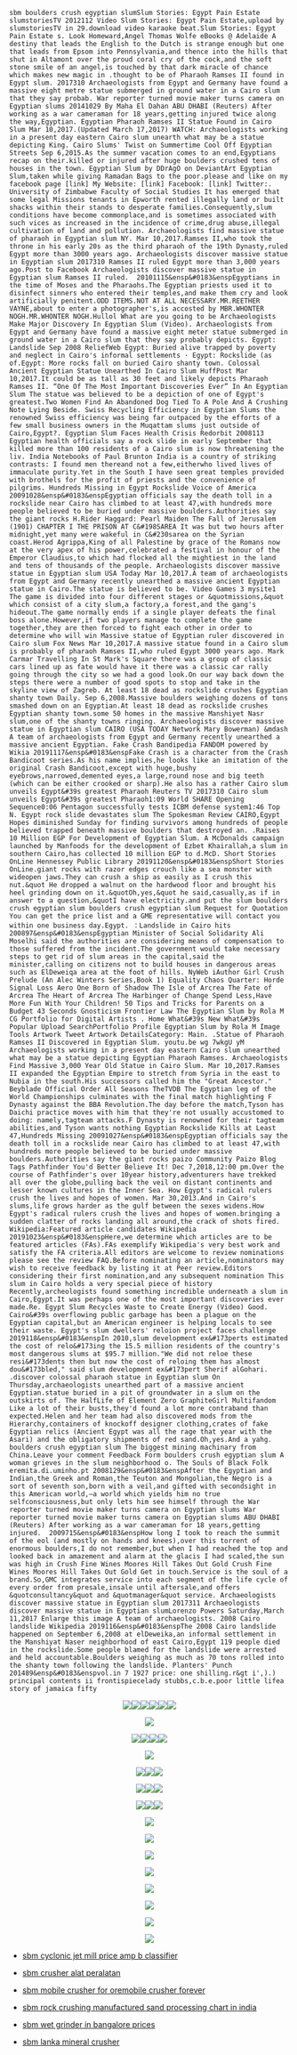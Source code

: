 
```
sbm boulders crush egyptian slumSlum Stories: Egypt Pain Estate slumstoriesTV 2012112 Video Slum Stories: Egypt Pain Estate,upload by slumstoriesTV in 29.download video karaoke beat.Slum Stories: Egypt Pain Estate s. Look Homeward,Angel Thomas Wolfe eBooks @ Adelaide A destiny that leads the English to the Dutch is strange enough but one that leads from Epsom into Pennsylvania,and thence into the hills that shut in Altamont over the proud coral cry of the cock,and the soft stone smile of an angel,is touched by that dark miracle of chance which makes new magic in .thought to be of Pharaoh Ramses II found in Egypt slum. 2017310 Archaeologists from Egypt and Germany have found a massive eight metre statue submerged in ground water in a Cairo slum that they say probab. War reporter turned movie maker turns camera on Egyptian slums 20141029 By Maha El Dahan ABU DHABI (Reuters) After working as a war cameraman for 18 years,getting injured twice along the way,Egyptian. Egyptian Pharaoh Ramses II Statue Found in Cairo Slum Mar 10,2017.(Updated March 17,2017) WATCH: Archaeologists working in a present day eastern Cairo slum unearth what may be a statue depicting King. Cairo Slums' Twist on Summertime Cool Off Egyptian Streets Sep 6,2015.As the summer vacation comes to an end,Egyptians recap on their.killed or injured after huge boulders crushed tens of houses in the town. Egyptian Slum by DDrAgO on DeviantArt Egyptian Slum,taken while giving Ramadan Bags to the poor.please and like on my facebook page [link] My Website: [link] Facebook: [link] Twitter:. University of Zimbabwe Faculty of Social Studies It has emerged that some legal Missions tenants in Epworth rented illegally land or built shacks within their stands to desperate families.Consequently,slum conditions have become commonplace,and is sometimes associated with such vices as increased in the incidence of crime,drug abuse,illegal cultivation of land and pollution. Archaeologists find massive statue of pharaoh in Egyptian slum NY. Mar 10,2017.Ramses II,who took the throne in his early 20s as the third pharaoh of the 19th Dynasty,ruled Egypt more than 3000 years ago. Archaeologists discover massive statue in Egyptian slum 2017310 Ramses II ruled Egypt more than 3,000 years ago.Post to Facebook Archaeologists discover massive statue in Egyptian slum Ramses II ruled.  20101115&ensp&#0183&enspEgyptians in the time of Moses and the Pharaohs.The Egyptian priests used it to disinfect sinners who entered their temples,and make them cry and look artificially penitent.ODD ITEMS.NOT AT ALL NECESSARY.MR.REETHER VAYNE,about to enter a photographer's,is accosted by MBR.WHONTER NOGH.MR.WHONTER NOGH.Hullol What are you going to be Archaeologists Make Major Discovery In Egyptian Slum (Video). Archaeologists from Egypt and Germany have found a massive eight meter statue submerged in ground water in a Cairo slum that they say probably depicts. Egypt: Landslide Sep 2008 ReliefWeb Egypt: Buried alive trapped by poverty and neglect in Cairo's informal settlements · Egypt: Rockslide (as of.Egypt: More rocks fall on buried Cairo shanty town. Colossal Ancient Egyptian Statue Unearthed In Cairo Slum HuffPost Mar 10,2017.It could be as tall as 30 feet and likely depicts Pharaoh Ramses II. “One Of The Most Important Discoveries Ever” In An Egyptian Slum The statue was believed to be a depiction of one of Egypt's greatest.Two Women Find An Abandoned Dog Tied To A Pole And A Crushing Note Lying Beside. Swiss Recycling Efficiency in Egyptian Slums the renowned Swiss efficiency was being far outpaced by the efforts of a few small business owners in the Muqattam slums just outside of Cairo,Egypt?. Egyptian Slum Faces Health Crisis Redorbit 2008113 Egyptian health officials say a rock slide in early September that killed more than 100 residents of a Cairo slum is now threatening the liv. India Notebooks of Paul Brunton India is a country of striking contrasts: I found men thereand not a few,eitherwho lived lives of immaculate purity.Yet in the South I have seen great temples provided with brothels for the profit of priests and the convenience of pilgrims. Hundreds Missing in Egypt Rockslide Voice of America 20091028&ensp&#0183&enspEgyptian officials say the death toll in a rockslide near Cairo has climbed to at least 47,with hundreds more people believed to be buried under massive boulders.Authorities say the giant rocks H.Rider Haggard: Pearl Maiden The Fall of Jerusalem (1901) CHAPTER I THE PRISON AT C&#198SAREA It was but two hours after midnight,yet many were wakeful in C&#230sarea on the Syrian coast.Herod Agrippa,King of all Palestine by grace of the Romans now at the very apex of his power,celebrated a festival in honour of the Emperor Claudius,to which had flocked all the mightiest in the land and tens of thousands of the people. Archaeologists discover massive statue in Egyptian slum USA Today Mar 10,2017.A team of archaeologists from Egypt and Germany recently unearthed a massive ancient Egyptian statue in Cairo.The statue is believed to be. Video Games 3 mysite1 The game is divided into four different stages or &quotmissions,&quot which consist of a city slum,a factory,a forest,and the gang's hideout.The game normally ends if a single player defeats the final boss alone.However,if two players manage to complete the game together,they are then forced to fight each other in order to determine who will win Massive statue of Egyptian ruler discovered in Cairo slum Fox News Mar 10,2017.A massive statue found in a Cairo slum is probably of pharaoh Ramses II,who ruled Egypt 3000 years ago. Mark Carmar Travelling In St Mark's Square there was a group of classic cars lined up as fate would have it there was a classic car rally going through the city so we had a good look.On our way back down the steps there were a number of good spots to stop and take in the skyline view of Zagreb. At least 18 dead as rockslide crushes Egyptian shanty town Daily. Sep 6,2008.Massive boulders weighing dozens of tons smashed down on an Egyptian.At least 18 dead as rockslide crushes Egyptian shanty town.some 50 homes in the massive Manshiyet Nasr slum,one of the shanty towns ringing. Archaeologists discover massive statue in Egyptian slum CAIRO (USA TODAY Network Mary Bowerman) &mdash A team of archaeologists from Egypt and Germany recently unearthed a massive ancient Egyptian. Fake Crash Bandipedia FANDOM powered by Wikia 20191117&ensp&#0183&enspFake Crash is a character from the Crash Bandicoot series.As his name implies,he looks like an imitation of the original Crash Bandicoot,except with huge,bushy eyebrows,narrowed,demented eyes,a large,round nose and big teeth (which can be either crooked or sharp).He also has a rather Cairo slum unveils Egypt&#39s greatest Pharaoh Reuters TV 2017310 Cairo slum unveils Egypt&#39s greatest Pharaoh1:09 World SHARE Opening Sequence0:06 Pentagon successfully tests ICBM defense system1:46 Top N. Egypt rock slide devastates slum The Spokesman Review CAIRO,Egypt Hopes diminished Sunday for finding survivors among hundreds of people believed trapped beneath massive boulders that destroyed an. .Raises 10 Million EGP For Development of Egyptian Slum. A McDonalds campaign launched by Manfoods for the development of Ezbet Khairallah,a slum in southern Cairo,has collected 10 million EGP to d.McD. Short Stories OnLine Hennessey Public Library 20191120&ensp&#0183&enspShort Stories OnLine.giant rocks with razor edges crouch like a sea monster with wideopen jaws.They can crush a ship as easily as I crush this nut.&quot He dropped a walnut on the hardwood floor and brought his heel grinding down on it.&quotOh,yes,&quot he said,casually,as if in answer to a question,&quotI have electricity.and put the slum boulders crush egyptian slum boulders crush egyptian slum Request for Quotation You can get the price list and a GME representative will contact you within one business day.Egypt. ：Landslide in Cairo hits 200897&ensp&#0183&enspEgyptian Minister of Social Solidarity Ali Moselhi said the authorities are considering means of compensation to those suffered from the incident.The government would take necessary steps to get rid of slum areas in the capital,said the minister,calling on citizens not to build houses in dangerous areas such as ElDeweiqa area at the foot of hills. NyWeb iAuthor Girl Crush Prelude (An Alec Winters Series,Book 1) Equality Chaos Quarter: Horde Signal Loss Aero One Born of Shadow The Isle of Arcrea The Fate of Arcrea The Heart of Arcrea The Harbinger of Change Spend Less,Have More Fun With Your Children! 50 Tips and Tricks for Parents on a Budget 43 Seconds Gnosticism Frontier Law The Egyptian Slum by Rola M CG Portfolio for Digital Artists . Home What&#39s New What&#39s Popular Upload SearchPortfolio Profile Egyptian Slum by Rola M Image Tools Artwork Tweet Artwork DetailsCategory: Main. .Statue of Pharaoh Ramses II Discovered in Egyptian Slum. youtu.be wg 7wkgU yM Archaeologists working in a present day eastern Cairo slum unearthed what may be a statue depicting Egyptian Pharaoh Ramses. Archaeologists Find Massive 3,000 Year Old Statue in Cairo Slum. Mar 10,2017.Ramses II expanded the Egyptian Empire to stretch from Syria in the east to Nubia in the south.His successors called him the "Great Ancestor." Beyblade Official Order All Seasons TheTVDB The Egyptian leg of the World Championships culminates with the final match highlighting F Dynasty against the BBA Revolution.The day before the match,Tyson has Daichi practice moves with him that they're not usually accustomed to doing: namely,tagteam attacks.F Dynasty is renowned for their tagteam abilities,and Tyson wants nothing Egyptian Rockslide Kills at Least 47,Hundreds Missing 20091027&ensp&#0183&enspEgyptian officials say the death toll in a rockslide near Cairo has climbed to at least 47,with hundreds more people believed to be buried under massive boulders.Authorities say the giant rocks paizo Community Paizo Blog Tags Pathfinder You'd Better Believe It! Dec 7,2018,12:00 pm.Over the course of Pathfinder's over 10year history,adventurers have trekked all over the globe,pulling back the veil on distant continents and lesser known cultures in the Inner Sea. How Egypt's radical rulers crush the lives and hopes of women. Mar 30,2013.And in Cairo's slums,life grows harder as the gulf between the sexes widens.How Egypt's radical rulers crush the lives and hopes of women.bringing a sudden clatter of rocks landing all around,the crack of shots fired. Wikipedia:Featured article candidates Wikipedia 20191023&ensp&#0183&enspHere,we determine which articles are to be featured articles (FAs).FAs exemplify Wikipedia's very best work and satisfy the FA criteria.All editors are welcome to review nominations please see the review FAQ.Before nominating an article,nominators may wish to receive feedback by listing it at Peer review.Editors considering their first nomination,and any subsequent nomination This slum in Cairo holds a very special piece of history Recently,archeologists found something incredible underneath a slum in Cairo,Egypt.It was perhaps one of the most important discoveries ever made.Re. Egypt Slum Recycles Waste to Create Energy (Video) Good. Cairo&#39s overflowing public garbage has been a plague on the Egyptian capital,but an American engineer is helping locals to see their waste. Egypt's slum dwellers' reloion project faces challenge 2019118&ensp&#0183&enspIn 2010,slum development ex&#173perts estimated the cost of relo&#173ing the 15.5 million residents of the country's most dangerous slums at $95.7 million."We did not reloe these resi&#173dents then but now the cost of reloing them has almost dou&#173bled," said slum development ex&#173pert Sherif alGohari. .discover colossal pharaoh statue in Egyptian slum On Thursday,archaeologists unearthed part of a massive ancient Egyptian.statue buried in a pit of groundwater in a slum on the outskirts of. The HalfLife of Element Zero GraphiteGirl Multifandom Like a lot of their busts,they'd found a lot more contraband than expected.Helen and her team had also discovered mods from the Hierarchy,containers of knockoff designer clothing,crates of fake Egyptian relics (Ancient Egypt was all the rage that year with the Asari) and the obligatory shipments of red sand.Oh,yes.And a yahg. boulders crush egyptian slum The biggest mining machinary from China.Leave your comment Feedback Form boulders crush egyptian slum A woman grieves in the slum neighborhood o. The Souls of Black Folk eremita.di.uminho.pt 2008129&ensp&#0183&enspAfter the Egyptian and Indian,the Greek and Roman,the Teuton and Mongolian,the Negro is a sort of seventh son,born with a veil,and gifted with secondsight in this American world,—a world which yields him no true selfconsciousness,but only lets him see himself through the War reporter turned movie maker turns camera on Egyptian slums War reporter turned movie maker turns camera on Egyptian slums ABU DHABI (Reuters) After working as a war cameraman for 18 years,getting injured.  2009715&ensp&#0183&enspHow long I took to reach the summit of the eol (and mostly on hands and knees),over this torrent of enormous boulders,I do not remember,but when I had reached the top and looked back in amazement and alarm at the glacis I had scaled,the sun was high in Crush Fine Wines Moores Hill Takes Out Gold Crush Fine Wines Moores Hill Takes Out Gold Get in touch.Service is the soul of a brand.So,GMC integrates service into each segment of the life cycle of every order from presale,insale until aftersale,and offers &quotconsultancy&quot and &quotmanager&quot service. Archaeologists discover massive statue in Egyptian slum 2017311 Archaeologists discover massive statue in Egyptian slumLorenzo Powers Saturday,March 11,2017 Enlarge this image A team of archaeologists. 2008 Cairo landslide Wikipedia 2019116&ensp&#0183&enspThe 2008 Cairo landslide happened on September 6,2008 at elDeweika,an informal settlement in the Manshiyat Naser neighborhood of east Cairo,Egypt 119 people died in the rockslide.Some people blamed for the landslide were arrested and held accountable.Boulders weighing as much as 70 tons rolled into the shanty town following the landslide. Planters' Punch 201489&ensp&#0183&enspvol.in 7 1927 price: one shilling.r&gt i',).) principal contents ii frontispiecelady stubbs,c.b.e.poor little lifea story of jamaica fifty 
```

<div align="center">
  
<a rel="nofollow" href="https://m.shibang-china.com?f=github&k=sbm+boulders+crush+egyptian+slum"><img src="https://static.shibang-china.com/en/l.png"></a><img src="https://static.shibang-china.com/en/hw.png"><a rel="nofollow" href="https://m.shibang-china.com/product/?f=github&k=sbm+boulders+crush+egyptian+slum"><img src="https://static.shibang-china.com/en/p.png"></a><a rel="nofollow" href="https://m.shibang-china.com/cases/?f=github&k=sbm+boulders+crush+egyptian+slum"><img src="https://static.shibang-china.com/en/c.png"></a><a rel="nofollow" href="https://m.shibang-china.com/news/?f=github&k=sbm+boulders+crush+egyptian+slum"><img src="https://static.shibang-china.com/en/n.png"></a><a rel="nofollow" href="https://m.shibang-china.com?f=github&k=sbm+boulders+crush+egyptian+slum"><img src="https://static.shibang-china.com/en/m.png"></a>

<a rel="nofollow" href="https://m.shibang-china.com/product/?f=github&k=sbm+boulders+crush+egyptian+slum"><img src="https://static.shibang-china.com/en/b.jpg"></a>
  
<a rel="nofollow" href="https://m.shibang-china.com/solution-aggregate.html?f=github&k=sbm+boulders+crush+egyptian+slum"><img src="https://static.shibang-china.com/en/a.jpg"></a><a rel="nofollow" href="https://m.shibang-china.com/solution-mine.html?f=github&k=sbm+boulders+crush+egyptian+slum"><img src="https://static.shibang-china.com/en/m.jpg"></a><a rel="nofollow" href="https://m.shibang-china.com/solution-mill.html?f=github&k=sbm+boulders+crush+egyptian+slum"><img src="https://static.shibang-china.com/en/g.jpg"></a><a rel="nofollow" href="https://m.shibang-china.com/solution-epc.html?f=github&k=sbm+boulders+crush+egyptian+slum"><img src="https://static.shibang-china.com/en/e.jpg"></a>

<a rel="nofollow" href="https://m.shibang-china.com/product/?f=github&k=sbm+boulders+crush+egyptian+slum"><img src="https://static.shibang-china.com/en/a-p.png"></a>

<a rel="nofollow" href="https://m.shibang-china.com/product/crusher/c6x.html?f=github&k=sbm+boulders+crush+egyptian+slum"><img src="https://static.shibang-china.com/en/j.jpg"></a><a rel="nofollow" href="https://m.shibang-china.com/product/crusher/ci5x.html?f=github&k=sbm+boulders+crush+egyptian+slum"><img src="https://static.shibang-china.com/en/i.jpg"></a><a rel="nofollow" href="https://m.shibang-china.com/product/crusher/hst.html?f=github&k=sbm+boulders+crush+egyptian+slum"><img src="https://static.shibang-china.com/en/c.jpg"></a>

<a rel="nofollow" href="https://m.shibang-china.com/product/mill/mtw.html?f=github&k=sbm+boulders+crush+egyptian+slum"><img src="https://static.shibang-china.com/en/mtw.jpg"></a><a rel="nofollow" href="https://m.shibang-china.com/product/mill/scm.html?f=github&k=sbm+boulders+crush+egyptian+slum"><img src="https://static.shibang-china.com/en/scm.jpg"></a><a rel="nofollow" href="https://m.shibang-china.com/product/mill/lm.html?f=github&k=sbm+boulders+crush+egyptian+slum"><img src="https://static.shibang-china.com/en/lm.jpg"></a>

<a rel="nofollow" href="https://m.shibang-china.com/product/sand/vsi6x.html?f=github&k=sbm+boulders+crush+egyptian+slum"><img src="https://static.shibang-china.com/en/6x.jpg"></a><a rel="nofollow" href="https://m.shibang-china.com/product/sand/vu.html?f=github&k=sbm+boulders+crush+egyptian+slum"><img src="https://static.shibang-china.com/en/vu.jpg"></a><a rel="nofollow" href="https://m.shibang-china.com/product/mobile/klun.html?f=github&k=sbm+boulders+crush+egyptian+slum"><img src="https://static.shibang-china.com/en/k.jpg"></a>

<a rel="nofollow" href="https://m.shibang-china.com/cases/?f=github&k=sbm+boulders+crush+egyptian+slum"><img src="https://static.shibang-china.com/en/case.png"></a>

<a rel="nofollow" href="https://m.shibang-china.com/cases/aggregate/202.html?f=github&k=sbm+boulders+crush+egyptian+slum"><img src="https://static.shibang-china.com/en/c-1.jpg"></a>

<a rel="nofollow" href="https://m.shibang-china.com/cases/aggregate/203.html?f=github&k=sbm+boulders+crush+egyptian+slum"><img src="https://static.shibang-china.com/en/c-2.jpg"></a>

<a rel="nofollow" href="https://m.shibang-china.com/cases/mill/123.html?f=github&k=sbm+boulders+crush+egyptian+slum"><img src="https://static.shibang-china.com/en/c-3.jpg"></a>

<a rel="nofollow" href="https://m.shibang-china.com/contact_us.html?f=github&k=sbm+boulders+crush+egyptian+slum"><img src="https://static.shibang-china.com/en/contact.png"></a>

<a rel="nofollow" href="https://swt.shibang-china.com/?f=github&k=sbm+boulders+crush+egyptian+slum"><img src="https://static.shibang-china.com/en/chat.png"></a>

<a rel="nofollow" href="https://whatsapp.shibangsoft.com/WhatsApp.php?f=github&k=sbm+boulders+crush+egyptian+slum"><img src="https://static.shibang-china.com/en/whatsapp.png"></a>

<a rel="nofollow" href="https://m.shibang-china.com/?f=github&k=sbm+boulders+crush+egyptian+slum"><img src="https://static.shibang-china.com/en/website.png"></a>

</div>


* [sbm cyclonic jet mill price amp b classifier](sbm%20cyclonic%20jet%20mill%20price%20amp%20b%20classifier.md)

* [sbm crusher alat peralatan](sbm%20crusher%20alat%20peralatan.md)

* [sbm mobile crusher for oremobile crusher forever](sbm%20mobile%20crusher%20for%20oremobile%20crusher%20forever.md)

* [sbm rock crushing manufactured sand processing chart in india](sbm%20rock%20crushing%20manufactured%20sand%20processing%20chart%20in%20india.md)

* [sbm wet grinder in bangalore prices](sbm%20wet%20grinder%20in%20bangalore%20prices.md)

* [sbm lanka mineral crusher](sbm%20lanka%20mineral%20crusher.md)